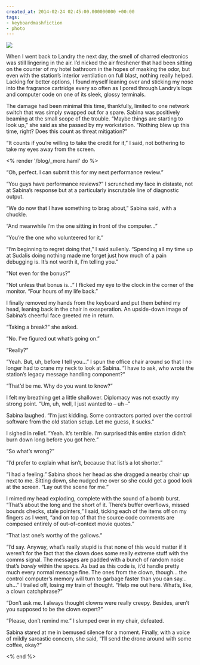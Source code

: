 ```yaml
---
created_at: 2014-02-24 02:45:00.000000000 +00:00
tags:
- keyboardmashfiction
- photo
---
```


![](/blog/media/tumblr_inline_n1hbhx5kWg1qhcb4p.jpg)

When I went back to Landry the next day, the smell of charred
electronics was still lingering in the air. I’d nicked the air freshener
that had been sitting on the counter of my hotel bathroom in the hopes
of masking the odor, but even with the station’s interior ventilation on
full blast, nothing really helped. Lacking for better options, I found
myself leaning over and sticking my nose into the fragrance cartridge
every so often as I pored through Landry’s logs and computer code on one
of its sleek, glossy terminals.

The damage had been minimal this time, thankfully, limited to one
network switch that was simply swapped out for a spare. Sabina was
positively beaming at the small scope of the trouble. “Maybe things are
starting to look up,” she said as she passed by my workstation. “Nothing
blew up this time, right? Does this count as threat mitigation?”

“It counts if you’re willing to take the credit for it,” I said, not
bothering to take my eyes away from the screen.

<% render '/blog/_more.haml' do %>

“Oh, perfect. I can submit this for my next performance review.”

“You guys have performance reviews?” I scrunched my face in distaste,
not at Sabina’s response but at a particularly inscrutable line of
diagnostic output.

“We do now that I have something to brag about,” Sabina said, with a
chuckle.

“And meanwhile I’m the one sitting in front of the computer…”

“You’re the one who volunteered for it.”

“I’m beginning to regret doing that,” I said sullenly. “Spending all my
time up at Sudalis doing nothing made me forget just how much of a pain
debugging is. It’s not worth it, I’m telling you.”

“Not even for the bonus?”

“Not unless that bonus is…” I flicked my eye to the clock in the corner
of the monitor. “Four hours of my life back.”

I finally removed my hands from the keyboard and put them behind my
head, leaning back in the chair in exasperation. An upside-down image of
Sabina’s cheerful face greeted me in return.

“Taking a break?” she asked.

“No. I’ve figured out what’s going on.”

“Really?”

“Yeah. But, uh, before I tell you…” I spun the office chair around so
that I no longer had to crane my neck to look at Sabina. “I have to ask,
who wrote the station’s legacy message handling component?”

“That’d be me. Why do you want to know?”

I felt my breathing get a little shallower. Diplomacy was not exactly my
strong point. “Um, uh, well, I just wanted to – uh –”

Sabina laughed. “I’m just kidding. Some contractors ported over the
control software from the old station setup. Let me guess, it sucks.”

I sighed in relief. “Yeah. It’s terrible. I’m surprised this entire
station didn’t burn down long before you got here.”

“So what’s wrong?”

“I’d prefer to explain what isn’t, because that list’s a lot shorter.”

“I had a feeling.” Sabina shook her head as she dragged a nearby chair
up next to me. Sitting down, she nudged me over so she could get a good
look at the screen. “Lay out the scene for me.”

I mimed my head exploding, complete with the sound of a bomb burst.
“That’s about the long and the short of it. There’s buffer overflows,
missed bounds checks, stale pointers,” I said, ticking each of the items
off on my fingers as I went, “and on top of that the source code
comments are composed entirely of out-of-context movie quotes.”

“That last one’s worthy of the gallows.”

“I’d say. Anyway, what’s really stupid is that none of this would matter
if it weren’t for the fact that the clown does some really extreme stuff
with the comms signal. The messages are padded with a bunch of random
noise that’s *barely* within the specs. As bad as this code is, it’d
handle pretty much every normal message fine. The ones from the clown,
though… the control computer’s memory will turn to garbage faster than
you can say… uh…” I trailed off, losing my train of thought. “Help me
out here. What’s, like, a clown catchphrase?”

“Don’t ask me. I always thought clowns were really creepy. Besides,
aren’t you supposed to be the clown expert?”

“Please, don’t remind me.” I slumped over in my chair, defeated.

Sabina stared at me in bemused silence for a moment. Finally, with a
voice of mildly sarcastic concern, she said, “I’ll send the drone around
with some coffee, okay?”

<% end %>
